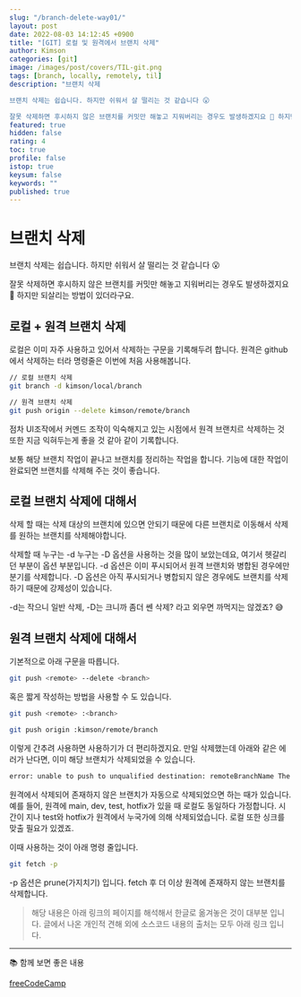 ```yaml
---
slug: "/branch-delete-way01/"
layout: post
date: 2022-08-03 14:12:45 +0900
title: "[GIT] 로컬 및 원격에서 브랜치 삭제"
author: Kimson
categories: [git]
image: /images/post/covers/TIL-git.png
tags: [branch, locally, remotely, til]
description: "브랜치 삭제

브랜치 삭제는 쉽습니다. 하지만 쉬워서 살 떨리는 것 같습니다 😮

잘못 삭제하면 후시하지 않은 브랜치를 커밋만 해놓고 지워버리는 경우도 발생하겠지요 🥲 하지만 되살리는 방법이 있더라구요."
featured: true
hidden: false
rating: 4
toc: true
profile: false
istop: true
keysum: false
keywords: ""
published: true
---
```


# 브랜치 삭제

브랜치 삭제는 쉽습니다. 하지만 쉬워서 살 떨리는 것 같습니다 😮

잘못 삭제하면 후시하지 않은 브랜치를 커밋만 해놓고 지워버리는 경우도 발생하겠지요 🥲 하지만 되살리는 방법이 있더라구요.

## 로컬 + 원격 브랜치 삭제

로컬은 이미 자주 사용하고 있어서 삭제하는 구문을 기록해두려 합니다. 원격은 github에서 삭제하는 터라 명령줄은 이번에 처음 사용해봅니다.

```bash
// 로컬 브랜치 삭제
git branch -d kimson/local/branch

// 원격 브랜치 삭제
git push origin --delete kimson/remote/branch
```

점차 UI조작에서 커멘드 조작이 익숙해지고 있는 시점에서 원격 브랜치르 삭제하는 것 또한 지금 익혀두는게 좋을 것 같아 같이 기록합니다.

보통 해당 브랜치 작업이 끝나고 브랜치를 정리하는 작업을 합니다. 기능에 대한 작업이 완료되면 브랜치를 삭제해 주는 것이 좋습니다.

## 로컬 브랜치 삭제에 대해서

삭제 할 때는 삭제 대상의 브랜치에 있으면 안되기 때문에 다른 브랜치로 이동해서 삭제를 원하는 브랜치를 삭제해야합니다.

삭제할 때 누구는 -d 누구는 -D 옵션을 사용하는 것을 많이 보았는데요, 여기서 헷갈리던 부분이 옵션 부분입니다. -d 옵션은 이미 푸시되어서 원격 브랜치와 병합된 경우에만 분기를 삭제합니다. -D 옵션은 아직 푸시되거나 병합되지 않은 경우에도 브랜치를 삭제하기 때문에 강제성이 있습니다.

-d는 작으니 일반 삭제, -D는 크니까 좀더 쎈 삭제? 라고 외우면 까먹지는 않겠죠? 😅

## 원격 브랜치 삭제에 대해서

기본적으로 아래 구문을 따릅니다.

```bash
git push <remote> --delete <branch>
```

혹은 짧게 작성하는 방법을 사용할 수 도 있습니다.

```bash
git push <remote> :<branch>

git push origin :kimson/remote/branch
```

이렇게 간추려 사용하면 사용하기가 더 편리하겠지요. 만일 삭제했는데 아래와 같은 에러가 난다면, 이미 해당 브랜치가 삭제되었을 수 있습니다.

```bash
error: unable to push to unqualified destination: remoteBranchName The destination refspec neither matches an existing ref on the remote nor begins with refs/, and we are unable to guess a prefix based on the source ref. error: failed to push some refs to 'git@repository_name'
```

원격에서 삭제되어 존재하지 않은 브랜치가 자동으로 삭제되었으면 하는 때가 있습니다. 예를 들어, 원격에 main, dev, test, hotfix가 있을 때 로컬도 동일하다 가정합니다. 시간이 지나 test와 hotfix가 원격에서 누국가에 의해 삭제되었습니다. 로컬 또한 싱크를 맞출 필요가 있겠죠.

이때 사용하는 것이 아래 명령 줄입니다.

```bash
git fetch -p
```

-p 옵션은 prune(가지치기) 입니다. fetch 후 더 이상 원격에 존재하지 않는 브랜치를 삭제합니다.

> 해당 내용은 아래 링크의 페이지를 해석해서 한글로 옮겨놓은 것이 대부분 입니다. 글에서 나온 개인적 견해 외에 소스코드 내용의 출처는 모두 아래 링크 입니다.

---

📚 함께 보면 좋은 내용

[freeCodeCamp](https://www.freecodecamp.org/news/how-to-delete-a-git-branch-both-locally-and-remotely/)
